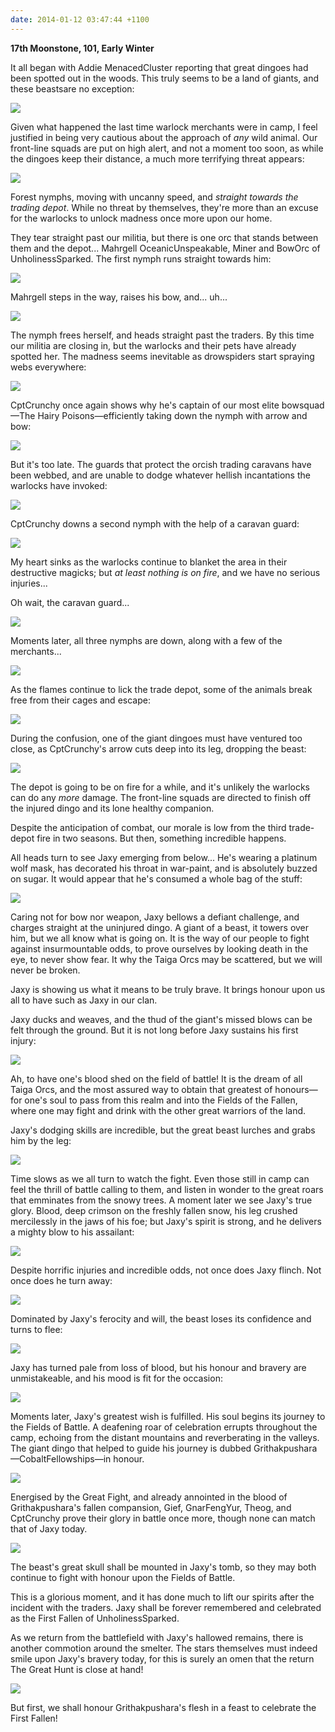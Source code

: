 ```yaml
---
date: 2014-01-12 03:47:44 +1100
---
```


**17th Moonstone, 101, Early Winter**

It all began with Addie MenacedCluster reporting that great dingoes had been spotted out in the woods. This truly seems to be a land of giants, and these beastsare no exception:

![](http://i.imgur.com/l9acNaC.png)

Given what happened the last time warlock merchants were in camp, I feel justified in being very cautious about the approach of *any* wild animal. Our front-line squads are put on high alert, and not a moment too soon, as while the dingoes keep their distance, a much more terrifying threat appears:

![](http://i.imgur.com/q0SxkzC.png)

Forest nymphs, moving with uncanny speed, and *straight towards the trading depot*. While no threat by themselves, they're more than an excuse for the warlocks to unlock madness once more upon our home.

They tear straight past our militia, but there is one orc that stands between them and the depot... Mahrgell OceanicUnspeakable, Miner and BowOrc of UnholinessSparked. The first nymph runs straight towards him:

![](http://i.imgur.com/q973hwE.png)

Mahrgell steps in the way, raises his bow, and... uh...

![](http://i.imgur.com/0CLxPYb.png)

The nymph frees herself, and heads straight past the traders. By this time our militia are closing in, but the warlocks and their pets have already spotted her. The madness seems inevitable as drowspiders start spraying webs everywhere:

![](http://i.imgur.com/PBrWZp8.png)

CptCrunchy once again shows why he's captain of our most elite bowsquad—The Hairy Poisons—efficiently taking down the nymph with arrow and bow:

![](http://i.imgur.com/9haNPIs.png)

But it's too late. The guards that protect the orcish trading caravans have been webbed, and are unable to dodge whatever hellish incantations the warlocks have invoked:

![](http://i.imgur.com/DTAT04L.png)

CptCrunchy downs a second nymph with the help of a caravan guard:

![](http://i.imgur.com/eX9Jlbc.png)

My heart sinks as the warlocks continue to blanket the area in their destructive magicks; but *at least nothing is on fire*, and we have no serious injuries...

Oh wait, the caravan guard...

![](http://i.imgur.com/ECH95Oz.png)

Moments later, all three nymphs are down, along with a few of the merchants...

![](http://i.imgur.com/ER1agBW.png)

As the flames continue to lick the trade depot, some of the animals break free from their cages and escape:

![](http://i.imgur.com/X18U9vX.png)

During the confusion, one of the giant dingoes must have ventured too close, as CptCrunchy's arrow cuts deep into its leg, dropping the beast:

![](http://i.imgur.com/EhKmMzd.png)

The depot is going to be on fire for a while, and it's unlikely the warlocks can do any *more* damage. The front-line squads are directed to finish off the injured dingo and its lone healthy companion.

Despite the anticipation of combat, our morale is low from the third trade-depot fire in two seasons.  But then, something incredible happens.

All heads turn to see Jaxy emerging from below... He's wearing a platinum wolf mask, has decorated his throat in war-paint, and is absolutely buzzed on sugar. It would appear that he's consumed a whole bag of the stuff:

![](http://i.imgur.com/LfDJaEz.png)

Caring not for bow nor weapon, Jaxy bellows a defiant challenge, and charges straight at the uninjured dingo. A giant of a beast, it towers over him, but we all know what is going on. It is the way of our people to fight against insurmountable odds, to prove ourselves by looking death in the eye, to never show fear. It why the Taiga Orcs may be scattered, but we will never be broken.

Jaxy is showing us what it means to be truly brave. It brings honour upon us all to have such as Jaxy in our clan.

Jaxy ducks and weaves, and the thud of the giant's missed blows can be felt through the ground. But it is not long before Jaxy sustains his first injury:

![](http://i.imgur.com/Xq6eKrZ.png)

Ah, to have one's blood shed on the field of battle! It is the dream of all Taiga Orcs, and the most assured way to obtain that greatest of honours—for one's soul to pass from this realm and into the Fields of the Fallen, where one may fight and drink with the other great warriors of the land.

Jaxy's dodging skills are incredible, but the great beast lurches and grabs him by the leg:

![](http://i.imgur.com/wjhAdXT.png)

Time slows as we all turn to watch the fight. Even those still in camp can feel the thrill of battle calling to them, and listen in wonder to the great roars that emminates from the snowy trees. A moment later we see Jaxy's true glory. Blood, deep crimson on the freshly fallen snow, his leg crushed mercilessly in the jaws of his foe; but Jaxy's spirit is strong, and he delivers a mighty blow to his assailant:

![](http://i.imgur.com/KvcCYmx.png)

Despite horrific injuries and incredible odds, not once does Jaxy flinch. Not once does he turn away:

![](http://i.imgur.com/AC4v0eO.png)

Dominated by Jaxy's ferocity and will, the beast loses its confidence and turns to flee:

![](http://i.imgur.com/Eih2j6z.png)

Jaxy has turned pale from loss of blood, but his honour and bravery are unmistakeable, and his mood is fit for the occasion:

![](http://i.imgur.com/SdQ8ObI.png)

Moments later, Jaxy's greatest wish is fulfilled. His soul begins its journey to the Fields of Battle. A deafening roar of celebration errupts throughout the camp, echoing from the distant mountains and reverberating in the valleys. The giant dingo that helped to guide his journey is dubbed Grithakpushara—CobaltFellowships—in honour.

![](http://i.imgur.com/UdvjiPW.png)

Energised by the Great Fight, and already annointed in the blood of Grithakpushara's fallen compansion, Gief, GnarFengYur, Theog, and CptCrunchy prove their glory in battle once more, though none can match that of Jaxy today.

![](http://i.imgur.com/zdmjvTI.png)

The beast's great skull shall be mounted in Jaxy's tomb, so they may both continue to fight with honour upon the Fields of Battle.

This is a glorious moment, and it has done much to lift our spirits after the incident with the traders. Jaxy shall be forever remembered and celebrated as the First Fallen of UnholinessSparked.

As we return from the battlefield with Jaxy's hallowed remains, there is another commotion around the smelter. The stars themselves must indeed smile upon Jaxy's bravery today, for this is surely an omen that the return The Great Hunt is close at hand!

![](http://i.imgur.com/uisBkNL.png)

But first, we shall honour Grithakpushara's flesh in a feast to celebrate the First Fallen!
